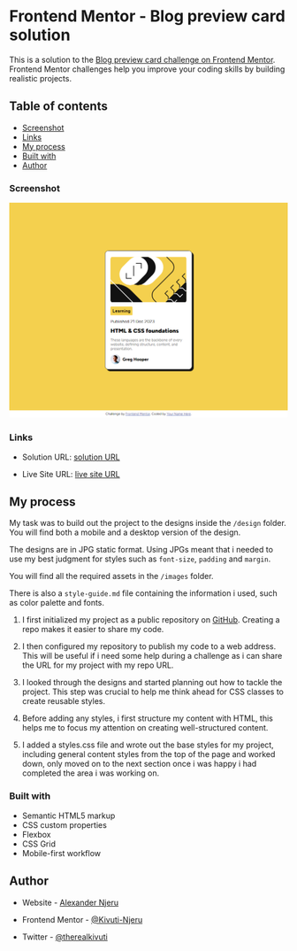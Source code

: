 # Frontend Mentor - Blog preview card solution

This is a solution to the [Blog preview card challenge on Frontend Mentor](https://www.frontendmentor.io/challenges/blog-preview-card-ckPaj01IcS). Frontend Mentor challenges help you improve your coding skills by building realistic projects.

## Table of contents

- [Screenshot](#screenshot)
- [Links](#links)
- [My process](#my-process)
- [Built with](#built-with)
- [Author](#author)

### Screenshot

![Solution Screenshot](screenshot.png)

### Links

- Solution URL: [solution URL](https://your-solution-url.com)

- Live Site URL: [live site URL](https://your-live-site-url.com)

## My process

My task was to build out the project to the designs inside the `/design` folder. You will find both a mobile and a desktop version of the design.

The designs are in JPG static format. Using JPGs meant that i needed to use my best judgment for styles such as `font-size`, `padding` and `margin`.

You will find all the required assets in the `/images` folder.

There is also a `style-guide.md` file containing the information i used, such as color palette and fonts.

1. I first initialized my project as a public repository on [GitHub](https://github.com/). Creating a repo makes it easier to share my code.

2. I then configured my repository to publish my code to a web address. This will be useful if i need some help during a challenge as i can share the URL for my project with my repo URL.

3. I looked through the designs and started planning out how to tackle the project. This step was crucial to help me think ahead for CSS classes to create reusable styles.

4. Before adding any styles, i first structure my content with HTML, this helps me to focus my attention on creating well-structured content.

5. I added a styles.css file and wrote out the base styles for my project, including general content styles from the top of the page and worked down, only moved on to the next section once i was happy i had completed the area i was working on.

### Built with

- Semantic HTML5 markup
- CSS custom properties
- Flexbox
- CSS Grid
- Mobile-first workflow

## Author

- Website - [Alexander Njeru](https://www.your-site.com)

- Frontend Mentor - [@Kivuti-Njeru](https://www.frontendmentor.io/profile/Kivuti-Njeru)

- Twitter - [@therealkivuti](https://twitter.com/therealkivuti)
